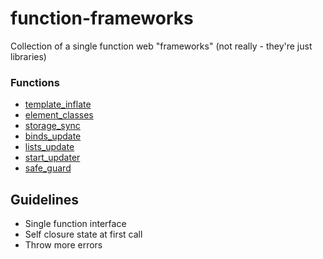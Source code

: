 # function-frameworks

Collection of a single function web "frameworks" (not really - they're just libraries)

### Functions

- [template_inflate](./template_inflate/)
- [element_classes](./element_classes/)
- [storage_sync](./storage_sync/)
- [binds_update](./binds_update)
- [lists_update](./lists_update)
- [start_updater](./start_updater)
- [safe_guard](./safe_guard)


## Guidelines

- Single function interface
- Self closure state at first call
- Throw more errors
